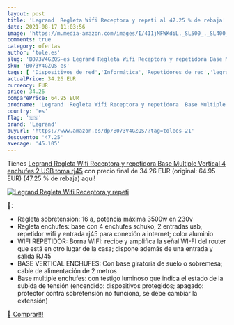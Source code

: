 ```yaml
---
layout: post
title: 'Legrand  Regleta Wifi Receptora y repeti al 47.25 % de rebaja'
date: 2021-08-17 11:03:56
image: 'https://m.media-amazon.com/images/I/411jMFWKdiL._SL500_._SL400_.jpg'
comments: true
category: ofertas
author: 'tole.es'
slug: 'B073V4GZQS-es Legrand Regleta Wifi Receptora y repetidora Base Multiple...'
sku: 'B073V4GZQS-es'
tags: [ 'Dispositivos de red','Informática','Repetidores de red','legrand','wifi', ]
actualPrice: 34.26 EUR
currency: EUR
price: 34.26
comparePrice: 64.95 EUR
prodname: 'Legrand  Regleta Wifi Receptora y repetidora  Base Multiple Vertical  4 enchufes 2 USB  toma rj45'
country: 'es'
flag: '🇪🇸'
brand: 'Legrand'
buyurl: 'https://www.amazon.es/dp/B073V4GZQS/?tag=tolees-21'
descuento: '47.25'
average: '45.105'
---
```


Tienes [Legrand  Regleta Wifi Receptora y repetidora  Base Multiple Vertical  4 enchufes 2 USB  toma rj45](https://www.amazon.es/dp/B073V4GZQS/?tag=tolees-21) con precio final de  34.26 EUR (original: 64.95 EUR) (47.25 %  de rebaja) aqui!

[![Legrand  Regleta Wifi Receptora y repeti](https://m.media-amazon.com/images/I/411jMFWKdiL._SL500_._SL400_.jpg)](https://www.amazon.es/dp/B073V4GZQS/?tag=tolees-21)

🔎:

- Regleta sobretension: 16 a, potencia máxima 3500w en 230v
- Regleta enchufes: base con 4 enchufes schuko, 2 entradas usb, repetidor wifi y entrada rj45 para conexión a internet; color aluminio
- WIFI REPETIDOR: Borna WIFI: recibe y amplifica la señal WI-FI del router que está en otro lugar de la casa; dispone además de una entrada y salida RJ45
- BASE VERTICAL ENCHUFES: Con base giratoria de suelo o sobremesa; cable de alimentación de 2 metros
- Base multiple enchufes: con testigo luminoso que indica el estado de la subida de tensión (encendido: dispositivos protegidos; apagado: protector contra sobretensión no funciona, se debe cambiar la extensión)

[🛒 Comprar!!!](https://www.amazon.es/dp/B073V4GZQS/?tag=tolees-21)
